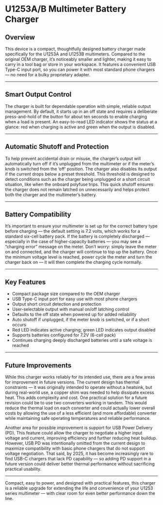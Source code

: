 # U1253A/B Multimeter Battery Charger

## Overview

This device is a compact, thoughtfully designed battery charger made specifically for the U1253A and U1253B multimeters. Compared to the original OEM charger, it’s noticeably smaller and lighter, making it easy to carry in a tool bag or store in your workspace. It features a convenient USB Type-C input port, so you can power it with most standard phone chargers — no need for a bulky proprietary adapter.

---

## Smart Output Control

The charger is built for dependable operation with simple, reliable output management. By default, it starts up in an off state and requires a deliberate press-and-hold of the button for about ten seconds to enable charging when a load is present. An easy-to-read LED indicator shows the status at a glance: red when charging is active and green when the output is disabled.

---

## Automatic Shutoff and Protection

To help prevent accidental drain or misuse, the charger’s output will automatically turn off if it’s unplugged from the multimeter or if the meter’s knob is switched from the ‘off’ position. The charger also disables its output if the current drops below a preset threshold. This threshold is designed to detect conditions such as the charger being unplugged or a short circuit situation, like when the onboard polyfuse trips. This quick shutoff ensures the charger does not remain latched on unnecessarily and helps protect both the charger and the multimeter’s battery.

---

## Battery Compatibility

It’s important to ensure your multimeter is set up for the correct battery type before charging — the default setting is 7.2 volts, which works for a standard six-cell battery pack. If the battery is completely discharged — especially in the case of higher-capacity batteries — you may see a “charging error” message on the meter. Don’t worry: simply leave the meter on and connected, and the charger will continue to top up the battery. Once the minimum voltage level is reached, power cycle the meter and turn the charger back on — it will then complete the charging cycle normally.

---

## Key Features

- Compact package size compared to the OEM charger  
- USB Type-C input port for easy use with most phone chargers  
- Output short circuit detection and protection  
- User-selectable output with manual on/off latching control  
- Defaults to the off state when powered up for added reliability  
- Auto shutoff if unplugged, if the meter knob is switched, or if a short occurs  
- Red LED indicates active charging; green LED indicates output disabled  
- Supports batteries configured for 7.2V (6-cell pack)  
- Continues charging deeply discharged batteries until a safe voltage is reached

---

## Future Improvements

While this charger works reliably for its intended use, there are a few areas for improvement in future versions. The current design has thermal constraints — it was originally intended to operate without a heatsink, but during real-world use, a copper shim was needed to help dissipate excess heat. This adds complexity and cost. One practical solution for a future revision could be to use two converters working in tandem. This would reduce the thermal load on each converter and could actually lower overall costs by allowing the use of a less efficient (and more affordable) converter while maintaining safe operating temperatures and reliable performance.

Another area for possible improvement is support for USB Power Delivery (PD). This feature could allow the charger to negotiate a higher input voltage and current, improving efficiency and further reducing heat buildup. However, USB PD was intentionally omitted from the current design to maximize compatibility with basic phone chargers that do not support voltage negotiation. That said, by 2025, it has become increasingly rare to find USB-C chargers that lack PD capability — so adding PD support in a future version could deliver better thermal performance without sacrificing practical usability.

---

Compact, easy to power, and designed with practical features, this charger is a reliable upgrade for extending the life and convenience of your U1253 series multimeter — with clear room for even better performance down the line.
